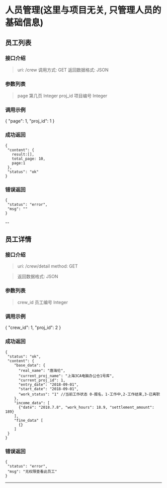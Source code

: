 # 人员管理(这里与项目无关, 只管理人员的基础信息)


## 员工列表

### 接口介绍
>uri: /crew
>调用方式: GET
>返回数据格式: JSON

### 参数列表
>page 第几页 Integer
>proj_id 项目编号 Integer

### 调用示例
{
  "page": 1,
  "proj_id": 1
}

### 成功返回
```
{
 "content": {
   result:[],
   total_page: 10,
   page:1
 },
 "status": "ok"
}
```


### 错误返回
```
{
 "status": "error",
 "msg": ""
}
```


--

## 员工详情

### 接口介绍
>uri: /crew/detail
>method: GET

>返回数据格式: JSON

### 参数列表
>crew_id 员工编号 Integer


### 调用示例
{
 "crew_id": 1,
 "proj_id": 2
}

### 成功返回
```
{
 "status": "ok",
 "content": {
    "base_data": {
      "real_name": "唐海伦",
      "current_proj_name": "上海3CA电脑办公仓1号库",
      "current_proj_id": 1,
      "entry_date": "2018-09-01",
      "start_date": "2018-09-01",
      "work_status": "1" //当前工作状态 0-报名，1-工作中,2-工作结束,3-已离职
    },
    "income_data": [
      {"date": "2018.7.8", "work_hours": 18.9, "settlement_amount": 189}
    ],
    "fine_data" [
      {}
    ]
 }
}
```

### 错误返回
```
{
 "status": "error",
 "msg": "无权限查看此员工"
}
```
---